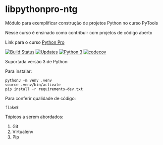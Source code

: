 # libpythonpro-ntg
Módulo para exemplificar construção de projetos Python no curso PyTools

Nesse curso é ensinado como contribuir com projetos de código aberto

Link para o curso [Python Pro](https://www.python.pro.br/)

[![Build Status](https://travis-ci.org/niltonpimentel02/libpythonpro-ntg.svg?branch=master)](https://travis-ci.org/niltonpimentel02/libpythonpro-ntg)
[![Updates](https://pyup.io/repos/github/niltonpimentel02/libpythonpro-ntg/shield.svg)](https://pyup.io/repos/github/niltonpimentel02/libpythonpro-ntg/)
[![Python 3](https://pyup.io/repos/github/niltonpimentel02/libpythonpro-ntg/python-3-shield.svg)](https://pyup.io/repos/github/niltonpimentel02/libpythonpro-ntg/)
[![codecov](https://codecov.io/gh/niltonpimentel02/libpythonpro-ntg/branch/master/graph/badge.svg)](https://codecov.io/gh/niltonpimentel02/libpythonpro-ntg)

Suportada versão 3 de Python

Para instalar:

```console
python3 -m venv .venv
source .venv/bin/activate
pip install -r requirements-dev.txt
```

Para conferir qualidade de código:

```console
flake8
```

Tópicos a serem abordados:
 1. Git
 2. Virtualenv
 3. Pip